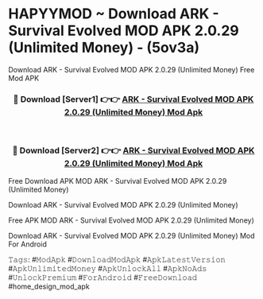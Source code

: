 # HAPYYMOD ~ Download ARK - Survival Evolved MOD APK 2.0.29 (Unlimited Money) - (5ov3a)
Download ARK - Survival Evolved MOD APK 2.0.29 (Unlimited Money) Free Mod APK

<div align="center">
<h3>🔴 Download [Server1] 👉👉 <a href="https://apk-comot.site?title=ARK_-_Survival_Evolved_MOD_APK_2.0.29_(Unlimited_Money)">ARK - Survival Evolved MOD APK 2.0.29 (Unlimited Money) Mod Apk</a></h3><br>

<h3>🔴 Download [Server2] 👉👉 <a href="https://apk-comot.site?title=ARK_-_Survival_Evolved_MOD_APK_2.0.29_(Unlimited_Money)">ARK - Survival Evolved MOD APK 2.0.29 (Unlimited Money) Mod Apk</a></h3>
</div>


Free Download APK MOD ARK - Survival Evolved MOD APK 2.0.29 (Unlimited Money)

Download ARK - Survival Evolved MOD APK 2.0.29 (Unlimited Money) 

Free APK MOD ARK - Survival Evolved MOD APK 2.0.29 (Unlimited Money) 

Download ARK - Survival Evolved MOD APK 2.0.29 (Unlimited Money) Mod For Android

𝚃𝚊𝚐𝚜: #𝙼𝚘𝚍𝙰𝚙𝚔 #𝙳𝚘𝚠𝚗𝚕𝚘𝚊𝚍𝙼𝚘𝚍𝙰𝚙𝚔 #𝙰𝚙𝚔𝙻𝚊𝚝𝚎𝚜𝚝𝚅𝚎𝚛𝚜𝚒𝚘𝚗 #𝙰𝚙𝚔𝚄𝚗𝚕𝚒𝚖𝚒𝚝𝚎𝚍𝙼𝚘𝚗𝚎𝚢 #𝙰𝚙𝚔𝚄𝚗𝚕𝚘𝚌𝚔𝙰𝚕𝚕 #𝙰𝚙𝚔𝙽𝚘𝙰𝚍𝚜 #𝚄𝚗𝚕𝚘𝚌𝚔𝙿𝚛𝚎𝚖𝚒𝚞𝚖 #𝙵𝚘𝚛𝙰𝚗𝚍𝚛𝚘𝚒𝚍 #𝙵𝚛𝚎𝚎𝙳𝚘𝚠𝚗𝚕𝚘𝚊𝚍 #home_design_mod_apk